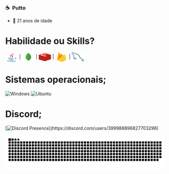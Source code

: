 <h3> ☕ &nbsp;Putto </h3>


- 👤 21 anos de idade

# Habilidade ou Skills?

<img align="center" height="30" width="40" alt="css-icon" src="https://raw.githubusercontent.com/devicons/devicon/master/icons/java/java-original.svg"> | <img align="center" height="30" width="40" alt="css-icon" src="https://raw.githubusercontent.com/devicons/devicon/master/icons/mongodb/mongodb-original.svg"> | <img align="center" height="30" width="40" alt="html-icon"  src="https://raw.githubusercontent.com/devicons/devicon/master/icons/redis/redis-original.svg"> | <img align="center" height="30" width="40" alt="html-icon"  src="https://raw.githubusercontent.com/devicons/devicon/master/icons/firebase/firebase-original.svg"> | <img align="center" height="30" width="40" alt="html-icon"  src="https://raw.githubusercontent.com/devicons/devicon/master/icons/mysql/mysql-original.svg">

# Sistemas operacionais;

![Windows](https://img.shields.io/badge/Windows-0078D6?style=for-the-badge&logo=windows&logoColor=white)
![Ubuntu](https://img.shields.io/badge/Ubuntu-E95420?style=for-the-badge&logo=ubuntu&logoColor=white)

# Discord;

[![Discord Presence](https://lanyard-profile-readme.vercel.app/api/399988896827703296?theme=dark&bg=171717ecf&animated=true&hideDiscrim=false&borderRadius=30px&idleMessage=No%20activity%20here.)](https://discord.com/users/399988896827703296)

![Snake Animation](https://github.com/Putt0/Putt0/blob/output/github-contribution-grid-snake-dark.svg)
